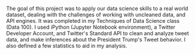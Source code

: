 The goal of this project was to apply our data science skills to a real world dataset, dealing with the challenges of working with uncleaned data,
and API engines. It was completed in my Techniques of Data Science class (Data 100).
I used iPython (Jupyter Notebook environment), a Twitter Developer Account, and Twitter's Standard API to clean and analyze tweet data, and 
make inferences about the President Trump's Tweet behavior. I also defined a few statistics to aid in my analysis. 
